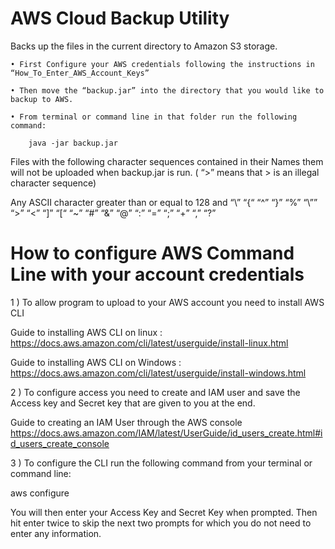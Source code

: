 # AWS Cloud Backup Utility
Backs up the files in the current directory to Amazon S3 storage.


    • First Configure your AWS credentials following the instructions in “How_To_Enter_AWS_Account_Keys”

    • Then move the “backup.jar” into the directory that you would like to backup to AWS.

    • From terminal or command line in that folder run the following command:
	
		java -jar backup.jar


Files with the following character sequences contained in their Names them will not  be uploaded when backup.jar is run. 
	( “>” means that > is an illegal character sequence)

Any ASCII character greater than or equal to 128 and
“\\”
“{“
“^”
“}”
“%”
“\””
“>”
“<”
“]”
“[“
“~”
“#”
“&”
“@”
“:”
“=”
“;”
“+”
“,”
“?”



# How to configure AWS Command Line with your account credentials

1 ) To allow program to upload to your AWS account you need to install AWS CLI

Guide to installing AWS CLI on linux : 
https://docs.aws.amazon.com/cli/latest/userguide/install-linux.html

Guide to installing AWS CLI on Windows :
https://docs.aws.amazon.com/cli/latest/userguide/install-windows.html




2 ) To configure access you need to create and IAM user and save the Access key and Secret key that are given to you at the end.

Guide to creating an IAM User through the AWS console
https://docs.aws.amazon.com/IAM/latest/UserGuide/id_users_create.html#id_users_create_console




3 ) To configure the CLI run the following command from your terminal or command line:

aws configure
	
You will then enter your Access Key and Secret Key when prompted. Then hit enter twice to skip the next two prompts for which you do not need to enter any information.






